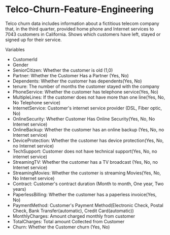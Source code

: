 # Telco-Churn-Feature-Engineering

Telco churn data includes information about a fictitious telecom company that, in the third quarter, provided home phone and Internet services to 7043 customers in California. Shows which customers have left, stayed or signed up for their service.<br/>

Variables

* CustomerId
* Gender
* SeniorCitizen: Whether the customer is old (1,0)
* Partner: Whether the Customer Has a Partner (Yes, No)
* Dependents: Whether the customer has dependents(Yes, No)
* tenure: The number of months the customer stayed with the company
* PhoneService: Whether the customer has telephone service(Yes, No)
* MultipleLines: If the customer does not have more than one line(Yes, No, No Telephone service)
* InternetService: Customer's internet service provider (DSL, Fiber optic, No)
* OnlineSecurity: Whether Customer Has Online Security(Yes, No, No Internet service)
* OnlineBackup: Whether the customer has an online backup (Yes, No, no Internet service)
* DeviceProtection: Whether the customer has device protection(Yes, No, no Internet service)
* TechSupport: Customer does not have technical support(Yes, No, no internet service)
* StreamingTV: Whether the customer has a TV broadcast (Yes, No, no Internet service)
* StreamingMovies: Whether the customer is streaming Movies(Yes, No, No Internet service)
* Contract: Customer's contract duration (Month to month, One year, Two years)
* PaperlessBilling: Whether the customer has a paperless invoice(Yes, No)
* PaymentMethod: Customer's Payment Method(Electronic Check, Postal Check, Bank Transfer(automatic), Credit Card(automatic))
* MonthlyCharges: Amount charged monthly from customer
* TotalCharges: Total amount Collected from Customer
* Churn: Whether the Customer churn (Yes, No)
